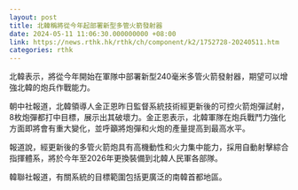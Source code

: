 ```yaml
---
layout: post
title: 北韓稱將從今年起部署新型多管火箭發射器
date: 2024-05-11 11:06:30.000000000 +08:00
link: https://news.rthk.hk/rthk/ch/component/k2/1752728-20240511.htm
categories: rthk
---
```


北韓表示，將從今年開始在軍隊中部署新型240毫米多管火箭發射器，期望可以增強北韓的炮兵作戰能力。

朝中社報道，北韓領導人金正恩昨日監督系統技術經更新後的可控火箭炮彈試射，8枚炮彈都打中目標，展示出其破壞力。金正恩表示，北韓軍隊在炮兵戰鬥力強化方面即將會有重大變化，並呼籲將炮彈和火炮的產量提高到最高水平。

報道說，經更新後的多管火箭炮具有高機動性和火力集中能力，採用自動射擊綜合指揮體系，將於今年至2026年更換裝備到北韓人民軍各部隊。

韓聯社報道，有關系統的目標範圍包括更廣泛的南韓首都地區。
